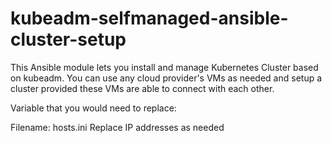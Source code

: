 # kubeadm-selfmanaged-ansible-cluster-setup

This Ansible module lets you install and manage Kubernetes Cluster based on kubeadm. 
You can use any cloud provider's VMs as needed and setup a cluster provided these VMs are able to connect with each other. 

Variable that you would need to replace:

Filename: hosts.ini 
Replace IP addresses as needed
